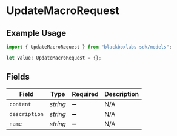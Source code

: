 # UpdateMacroRequest

## Example Usage

```typescript
import { UpdateMacroRequest } from "blackboxlabs-sdk/models";

let value: UpdateMacroRequest = {};
```

## Fields

| Field              | Type               | Required           | Description        |
| ------------------ | ------------------ | ------------------ | ------------------ |
| `content`          | *string*           | :heavy_minus_sign: | N/A                |
| `description`      | *string*           | :heavy_minus_sign: | N/A                |
| `name`             | *string*           | :heavy_minus_sign: | N/A                |